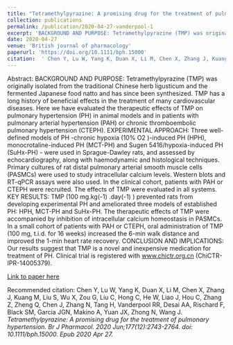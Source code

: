 ```yaml
--- 
title: "Tetramethylpyrazine: A promising drug for the treatment of pulmonary hypertension." 
collection: publications 
permalink: /publication/2020-04-27-vanderpool-1 
excerpt: 'BACKGROUND AND PURPOSE: Tetramethylpyrazine (TMP) was originally isolated from the traditional Chinese herb ligusticum and the fermented Japanese food natto and has since been synthesized. TMP has a long history of beneficial effects in the treatment of many cardiovascular diseases. Here we have evaluated the therapeutic' 
date: 2020-04-27 
venue: 'British journal of pharmacology' 
paperurl: 'https://doi.org/10.1111/bph.15000' 
citation:  ' Chen Y, Lu W, Yang K, Duan X, Li M, Chen X, Zhang J, Kuang M, Liu S, Wu X, Zou G, Liu C, Hong C, He W, Liao J, Hou C, Zhang Z, Zheng Q, Chen J, Zhang N, Tang H, Vanderpool RR, Desai AA, Rischard F, Black SM, Garcia JGN, Makino A, Yuan JX, Zhong N, Wang J. <i>Tetramethylpyrazine: A promising drug for the treatment of pulmonary hypertension.<i> Br J Pharmacol. 2020 Jun;177(12):2743-2764. doi: 10.1111/bph.15000. Epub 2020 Apr 27.' 
--- 
```

Abstract:  BACKGROUND AND PURPOSE: Tetramethylpyrazine (TMP) was originally isolated from the traditional Chinese herb ligusticum and the fermented Japanese food natto and has since been synthesized. TMP has a long history of beneficial effects in the treatment of many cardiovascular diseases. Here we have evaluated the therapeutic effects of TMP on pulmonary hypertension (PH) in animal models and in patients with pulmonary arterial hypertension (PAH) or chronic thromboembolic pulmonary hypertension (CTEPH). EXPERIMENTAL APPROACH: Three well-defined models of PH -chronic hypoxia (10% O2 )-induced PH (HPH), monocrotaline-induced PH (MCT-PH) and Sugen 5416/hypoxia-induced PH (SuHx-PH) - were used in Sprague-Dawley rats, and assessed by echocardiography, along with haemodynamic and histological techniques. Primary cultures of rat distal pulmonary arterial smooth muscle cells (PASMCs) were used to study intracellular calcium levels. Western blots and RT-qPCR assays were also used. In the clinical cohort, patients with PAH or CTEPH were recruited. The effects of TMP were evaluated in all systems. KEY RESULTS: TMP (100 mg.kg(-1) .day(-1) ) prevented rats from developing experimental PH and ameliorated three models of established PH: HPH, MCT-PH and SuHx-PH. The therapeutic effects of TMP were accompanied by inhibition of intracellular calcium homeostasis in PASMCs. In a small cohort of patients with PAH or CTEPH, oral administration of TMP (100 mg, t.i.d. for 16 weeks) increased the 6-min walk distance and improved the 1-min heart rate recovery. CONCLUSION AND IMPLICATIONS: Our results suggest that TMP is a novel and inexpensive medication for treatment of PH. Clinical trial is registered with www.chictr.org.cn (ChiCTR- IPR-14005379).  
 
[Link to paper here](https://doi.org/10.1111/bph.15000) 
 
Recommended citation:  Chen Y, Lu W, Yang K, Duan X, Li M, Chen X, Zhang J, Kuang M, Liu S, Wu X, Zou G, Liu C, Hong C, He W, Liao J, Hou C, Zhang Z, Zheng Q, Chen J, Zhang N, Tang H, Vanderpool RR, Desai AA, Rischard F, Black SM, Garcia JGN, Makino A, Yuan JX, Zhong N, Wang J. <i>Tetramethylpyrazine: A promising drug for the treatment of pulmonary hypertension.<i> Br J Pharmacol. 2020 Jun;177(12):2743-2764. doi: 10.1111/bph.15000. Epub 2020 Apr 27. 

